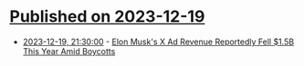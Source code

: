 # [Published on 2023-12-19](index.md)

* [2023-12-19, 21:30:00](https://soylentnews.org/article.pl?sid=23/12/17/2340253&from=rss) - [Elon Musk's X Ad Revenue Reportedly Fell $1.5B This Year Amid Boycotts](https://soylentnews.org/article.pl?sid=23/12/17/2340253&from=rss)
